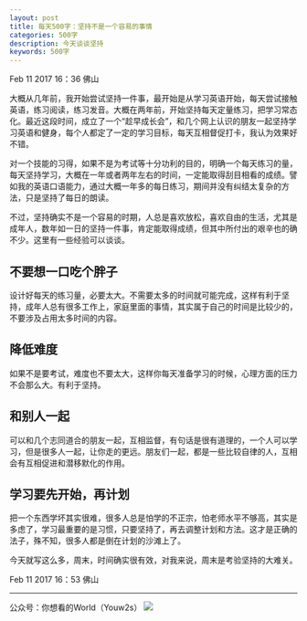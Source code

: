 ```yaml
---
layout: post
title: 每天500字：坚持不是一个容易的事情
categories: 500字
description: 今天谈谈坚持
keywords: 500字
---
```


Feb 11 2017  16：36 佛山

大概从几年前，我开始尝试坚持一件事，最开始是从学习英语开始，每天尝试接触英语，练习阅读，练习发音。大概在两年前，开始坚持每天定量练习，把学习常态化。最近这段时间，成立了一个“趁早成长会”，和几个网上认识的朋友一起坚持学习英语和健身，每个人都定了一定的学习目标，每天互相督促打卡，我认为效果好不错。

对一个技能的习得，如果不是为考试等十分功利的目的，明确一个每天练习的量，每天坚持学习，大概在一年或者两年左右的时间，一定能取得刮目相看的成绩。譬如我的英语口语能力，通过大概一年多的每日练习，期间并没有纠结太复杂的方法，只是坚持了每日的朗读。

不过，坚持确实不是一个容易的时期，人总是喜欢放松，喜欢自由的生活，尤其是成年人，数年如一日的坚持一件事，肯定能取得成绩，但其中所付出的艰辛也的确不少。这里有一些经验可以谈谈。

## 不要想一口吃个胖子
设计好每天的练习量，必要太大。不需要太多的时间就可能完成，这样有利于坚持，成年人总有很多工作上，家庭里面的事情，其实属于自己的时间是比较少的，不要涉及占用太多时间的内容。

## 降低难度
如果不是要考试，难度也不要太大，这样你每天准备学习的时候，心理方面的压力不会那么大。有利于坚持。

## 和别人一起
可以和几个志同道合的朋友一起，互相监督，有句话是很有道理的，一个人可以学习，但是很多人一起，让你走的更远。朋友们一起，都是一些比较自律的人，互相会有互相促进和潜移默化的作用。

## 学习要先开始，再计划
把一个东西学坏其实很难，很多人总是怕学的不正宗，怕老师水平不够高，其实是多虑了，学习最重要的是习惯，只要坚持了，再去调整计划和方法。这才是正确的法子，殊不知，很多人都是倒在计划的沙滩上了。

今天就写这么多，周末，时间确实很有效，对我来说，周末是考验坚持的大难关。

Feb 11 2017  16：53  佛山

---- 
公众号：你想看的World（Youw2s）
![][image-1]

[image-1]:	http://upload-images.jianshu.io/upload_images/3342594-dca1f89eba3e50ca.jpg?imageMogr2/auto-orient/strip%7CimageView2/2/w/1240